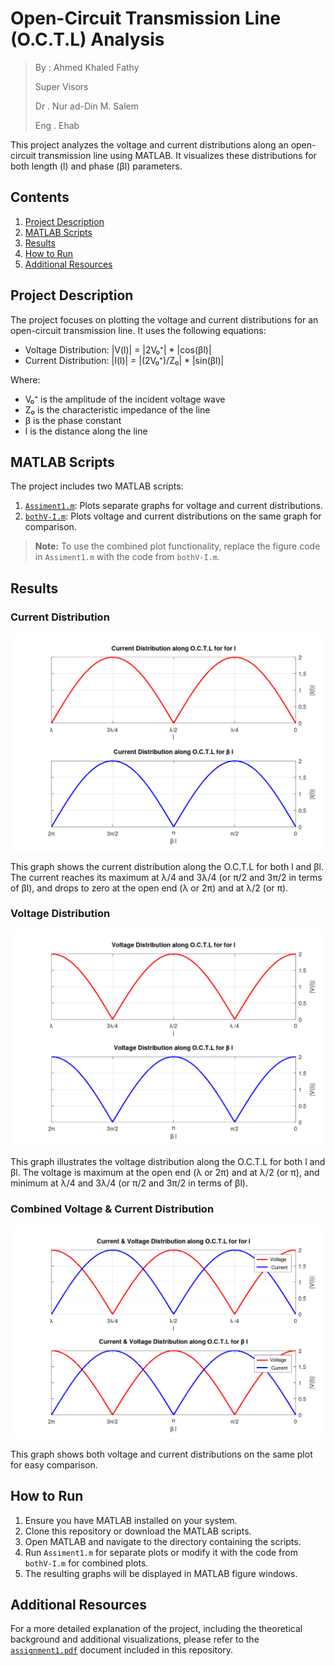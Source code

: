 # Open-Circuit Transmission Line (O.C.T.L) Analysis

> By : Ahmed Khaled Fathy
>
> Super Visors
>
> Dr . Nur ad-Din M. Salem
>
> Eng . Ehab

This project analyzes the voltage and current distributions along an open-circuit transmission line using MATLAB. It visualizes these distributions for both length (l) and phase (βl) parameters.

## Contents

1. [Project Description](#project-description)
2. [MATLAB Scripts](#matlab-scripts)
3. [Results](#results)
4. [How to Run](#how-to-run)
5. [Additional Resources](#additional-resources)

## Project Description

The project focuses on plotting the voltage and current distributions for an open-circuit transmission line. It uses the following equations:

- Voltage Distribution: |V(l)| = |2V₀⁺| \* |cos(βl)|
- Current Distribution: |I(l)| = |(2V₀⁺)/Z₀| \* |sin(βl)|

Where:

- V₀⁺ is the amplitude of the incident voltage wave
- Z₀ is the characteristic impedance of the line
- β is the phase constant
- l is the distance along the line

## MATLAB Scripts

The project includes two MATLAB scripts:

1. [`Assiment1.m`](Assiment1.m): Plots separate graphs for voltage and current distributions.
2. [`bothV-I.m`](bothV-I.m): Plots voltage and current distributions on the same graph for comparison.

> **Note:** To use the combined plot functionality, replace the figure code in `Assiment1.m` with the code from `bothV-I.m`.

## Results

### Current Distribution

![Current Distribution](current.png)

This graph shows the current distribution along the O.C.T.L for both l and βl. The current reaches its maximum at λ/4 and 3λ/4 (or π/2 and 3π/2 in terms of βl), and drops to zero at the open end (λ or 2π) and at λ/2 (or π).

### Voltage Distribution

![Voltage Distribution](voltage.png)

This graph illustrates the voltage distribution along the O.C.T.L for both l and βl. The voltage is maximum at the open end (λ or 2π) and at λ/2 (or π), and minimum at λ/4 and 3λ/4 (or π/2 and 3π/2 in terms of βl).

### Combined Voltage & Current Distribution

![Combined Voltage and Current Distribution](both.png)

This graph shows both voltage and current distributions on the same plot for easy comparison.

## How to Run

1. Ensure you have MATLAB installed on your system.
2. Clone this repository or download the MATLAB scripts.
3. Open MATLAB and navigate to the directory containing the scripts.
4. Run `Assiment1.m` for separate plots or modify it with the code from `bothV-I.m` for combined plots.
5. The resulting graphs will be displayed in MATLAB figure windows.

## Additional Resources

For a more detailed explanation of the project, including the theoretical background and additional visualizations, please refer to the [`assignment1.pdf`](assignment1.pdf) document included in this repository.
